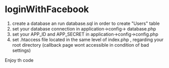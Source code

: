 # loginWithFacebook

1) create a database an run database.sql in order to create "Users" table
2) set your database connection in application->config-> database.php
3) set your APP_ID and APP_SECRET in application->config->config.php
4) set .htaccess file located in the same level of index.php , regarding your root directory
    (callback page wont accessible in condition of bad settings)
    
    
Enjoy th code
